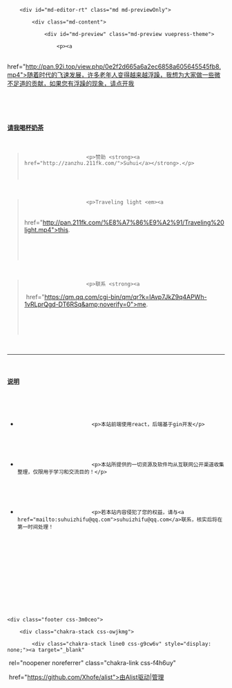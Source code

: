 <article class="markdown-body entry-content container-lg f5" itemprop="text"><div class="readme-box css-1ab3vsb">

        <div id="md-editor-rt" class="md md-previewOnly">

            <div class="md-content">

                <div id="md-preview" class="md-preview vuepress-theme">

                    <p><a

​              href="http://pan.92i.top/view.php/0e2f2d665a6a2ec6858a605645545fb8.mp4">随着时代的飞速发展，许多老年人变得越来越浮躁，我想为大家做一些微不足道的贡献，如果您有浮躁的现象，请点开我</a>

​          </p>

​          <h4 id="请我喝杯奶茶"><a href="#请我喝杯奶茶">请我喝杯奶茶</a></h4>

​          <blockquote>

                        <p>赞助 <strong><a href="http://zanzhu.211fk.com/">Suhui</a></strong>.</p>

​          </blockquote>

​          <blockquote>

                        <p>Traveling light <em><a

​                  href="http://pan.211fk.com/%E8%A7%86%E9%A2%91/Traveling%20light.mp4">this</a></em>.

​            </p>

​          </blockquote>

​          <blockquote>

                        <p>联系 <strong><a

​                  href="https://qm.qq.com/cgi-bin/qm/qr?k=IAvp7JkZ9q4APWh-1vRLprQgd-DT6RSq&amp;noverify=0">me</a></strong>.

​            </p>

​          </blockquote>

​          <hr>





​          <h4 id="说明"><a href="#说明">说明</a></h4>

​          <ul>

​            <li>

                            <p>本站前端使用react，后端基于gin开发</p>

​            </li>

​            <li>

                            <p>本站所提供的一切资源及软件均从互联网公开渠道收集整理，仅限用于学习和交流目的！</p>

​            </li>

​            <li>

                            <p>若本站内容侵犯了您的权益，请与<a href="mailto:suhuizhifu@qq.com">suhuizhifu@qq.com</a>联系，核实后将在第一时间处理！

​              </p>

​            </li>

​          </ul>

​        </div>

​      </div>

​    </div>

  </div>

    <div class="footer css-3m0ceo">

        <div class="chakra-stack css-owjkmg">

            <div class="chakra-stack line0 css-g9cw6v" style="display: none;"><a target="_blank"

​          rel="noopener noreferrer" class="chakra-link css-f4h6uy"

​          href="https://github.com/Xhofe/alist">由Alist驱动</a><span>|</span><a href="/@manage">管理</a></div>

​    </div>

  </div>

  </div>

  </div>

  </div>

  </div>

</article>
